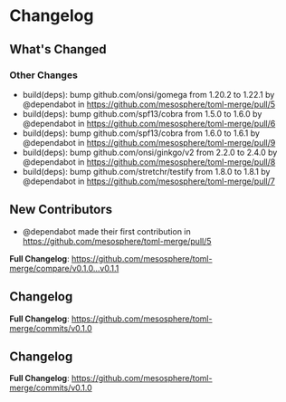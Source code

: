 # Changelog

<!-- Release notes generated using configuration in .github/release.yaml at main -->

## What's Changed
### Other Changes
* build(deps): bump github.com/onsi/gomega from 1.20.2 to 1.22.1 by @dependabot in https://github.com/mesosphere/toml-merge/pull/5
* build(deps): bump github.com/spf13/cobra from 1.5.0 to 1.6.0 by @dependabot in https://github.com/mesosphere/toml-merge/pull/6
* build(deps): bump github.com/spf13/cobra from 1.6.0 to 1.6.1 by @dependabot in https://github.com/mesosphere/toml-merge/pull/9
* build(deps): bump github.com/onsi/ginkgo/v2 from 2.2.0 to 2.4.0 by @dependabot in https://github.com/mesosphere/toml-merge/pull/8
* build(deps): bump github.com/stretchr/testify from 1.8.0 to 1.8.1 by @dependabot in https://github.com/mesosphere/toml-merge/pull/7

## New Contributors
* @dependabot made their first contribution in https://github.com/mesosphere/toml-merge/pull/5

**Full Changelog**: https://github.com/mesosphere/toml-merge/compare/v0.1.0...v0.1.1

## Changelog

<!-- Release notes generated using configuration in .github/release.yaml at main -->



**Full Changelog**: https://github.com/mesosphere/toml-merge/commits/v0.1.0

## Changelog

<!-- Release notes generated using configuration in .github/release.yaml at main -->



**Full Changelog**: https://github.com/mesosphere/toml-merge/commits/v0.1.0
